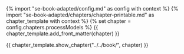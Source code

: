 <frontmatter>
{% import "se-book-adapted/config.md" as config with context %}
{% import "se-book-adapted/chapters/chapter-printable.md" as chapter_template with context %}
{% set chapter = config.chapters.processModels %}
{{ chapter_template.add_front_matter(chapter) }}
</frontmatter>

{{ chapter_template.show_chapter("../../book/", chapter) }}